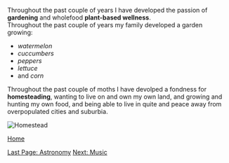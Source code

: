 Throughout the past couple of years I have developed the passion of **gardening** and wholefood **plant-based wellness**.  
Throughout the past couple of years my family developed a garden growing:  
* _watermelon_  
* _cuccumbers_  
* _peppers_  
* _lettuce_  
* and _corn_  
  
Throughout the past couple of moths I have devolped a fondness for **homesteading**, wanting to live on and own my own land, and growing and hunting my own food, and being able to live in quite and peace away from overpopulated cities and suburbia.

![Homestead](https://i.ytimg.com/vi/jhCg5RQCAtg/hq720.jpg?sqp=-oaymwEhCK4FEIIDSFryq4qpAxMIARUAAAAAGAElAADIQj0AgKJD&rs=AOn4CLBzUJN4KKn_kUpbmSi-YRn7bd8N7A)

[Home](README.md)

[Last Page: Astronomy](Astronomy.md)          [Next: Music](Music.md)
